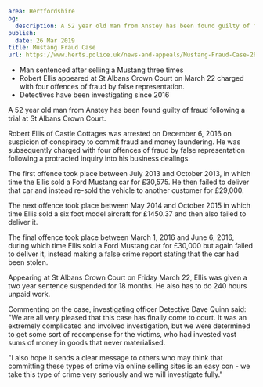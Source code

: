 ```yaml
area: Hertfordshire
og:
  description: A 52 year old man from Anstey has been found guilty of fraud following a trial at St Albans Crown Court.
publish:
  date: 26 Mar 2019
title: Mustang Fraud Case
url: https://www.herts.police.uk/news-and-appeals/Mustang-Fraud-Case-2801G
```

* Man sentenced after selling a Mustang three times
 * Robert Ellis appeared at St Albans Crown Court on March 22 charged with four offences of fraud by false representation.
 * Detectives have been investigating since 2016

A 52 year old man from Anstey has been found guilty of fraud following a trial at St Albans Crown Court.

Robert Ellis of Castle Cottages was arrested on December 6, 2016 on suspicion of conspiracy to commit fraud and money laundering. He was subsequently charged with four offences of fraud by false representation following a protracted inquiry into his business dealings.

The first offence took place between July 2013 and October 2013, in which time the Ellis sold a Ford Mustang car for £30,575. He then failed to deliver that car and instead re-sold the vehicle to another customer for £29,000.

The next offence took place between May 2014 and October 2015 in which time Ellis sold a six foot model aircraft for £1450.37 and then also failed to deliver it.

The final offence took place between March 1, 2016 and June 6, 2016, during which time Ellis sold a Ford Mustang car for £30,000 but again failed to deliver it, instead making a false crime report stating that the car had been stolen.

Appearing at St Albans Crown Court on Friday March 22, Ellis was given a two year sentence suspended for 18 months. He also has to do 240 hours unpaid work.

Commenting on the case, investigating officer Detective Dave Quinn said: "We are all very pleased that this case has finally come to court. It was an extremely complicated and involved investigation, but we were determined to get some sort of recompense for the victims, who had invested vast sums of money in goods that never materialised.

"I also hope it sends a clear message to others who may think that committing these types of crime via online selling sites is an easy con - we take this type of crime very seriously and we will investigate fully."
